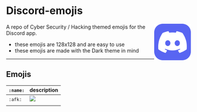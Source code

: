 # Discord-emojis

<img height='100' align=right src='./assets/discord.png'>

A repo of Cyber Security / Hacking themed emojis for the Discord app.

- these emojis are 128x128 and are easy to use
- these emojis are made with the Dark theme in mind

---

## Emojis 

| `:name:`      | description                                 |
|---------------|---------------------------------------------|
| `:afk:`       | <img height=128 src='./emojis/afk'>         |
|               |                                             |
